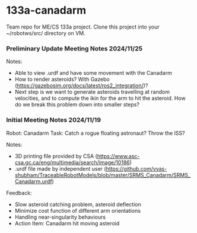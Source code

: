 # 133a-canadarm
Team repo for ME/CS 133a project. Clone this project into your ~/robotws/src/ directory on VM.

### Preliminary Update Meeting Notes 2024/11/25
Notes:
- Able to view .urdf and have some movement with the Canadarm
- How to render asteroids? With Gazebo (https://gazebosim.org/docs/latest/ros2_integration/)?
- Next step is we want to generate asteroids travelling at random velocities, and to compute the ikin for the arm to hit the asteroid. How do we break this problem down into smaller steps?


### Initial Meeting Notes 2024/11/19
Robot: Canadarm
Task: Catch a rogue floating astronaut? Throw the ISS?

Notes:
- 3D printing file provided by CSA (https://www.asc-csa.gc.ca/eng/multimedia/search/image/10186) 
- .urdf file made by independent user (https://github.com/vyas-shubham/TraceableRobotModels/blob/master/SRMS_Canadarm/SRMS_Canadarm.urdf) 

Feedback:
- Slow asteroid catching problem, asteroid deflection
- Minimize cost function of different arm orientations
- Handling near-singularity behaviours
- Action Item: Canadarm hit moving asteroid 

